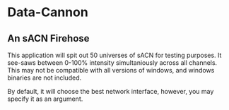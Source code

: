 # Data-Cannon

## An sACN Firehose 

This application will spit out 50 universes of sACN for testing purposes. It see-saws between 0-100% intensity simultaniously across all channels. This may not be compatible with all versions of windows, and windows binaries are not included. 

By default, it will choose the best network interface, however, you may specify it as an argument.
